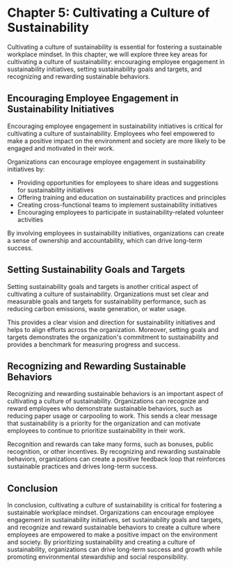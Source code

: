 Chapter 5: Cultivating a Culture of Sustainability
==================================================

Cultivating a culture of sustainability is essential for fostering a sustainable workplace mindset. In this chapter, we will explore three key areas for cultivating a culture of sustainability: encouraging employee engagement in sustainability initiatives, setting sustainability goals and targets, and recognizing and rewarding sustainable behaviors.

Encouraging Employee Engagement in Sustainability Initiatives
-------------------------------------------------------------

Encouraging employee engagement in sustainability initiatives is critical for cultivating a culture of sustainability. Employees who feel empowered to make a positive impact on the environment and society are more likely to be engaged and motivated in their work.

Organizations can encourage employee engagement in sustainability initiatives by:

* Providing opportunities for employees to share ideas and suggestions for sustainability initiatives
* Offering training and education on sustainability practices and principles
* Creating cross-functional teams to implement sustainability initiatives
* Encouraging employees to participate in sustainability-related volunteer activities

By involving employees in sustainability initiatives, organizations can create a sense of ownership and accountability, which can drive long-term success.

Setting Sustainability Goals and Targets
----------------------------------------

Setting sustainability goals and targets is another critical aspect of cultivating a culture of sustainability. Organizations must set clear and measurable goals and targets for sustainability performance, such as reducing carbon emissions, waste generation, or water usage.

This provides a clear vision and direction for sustainability initiatives and helps to align efforts across the organization. Moreover, setting goals and targets demonstrates the organization's commitment to sustainability and provides a benchmark for measuring progress and success.

Recognizing and Rewarding Sustainable Behaviors
-----------------------------------------------

Recognizing and rewarding sustainable behaviors is an important aspect of cultivating a culture of sustainability. Organizations can recognize and reward employees who demonstrate sustainable behaviors, such as reducing paper usage or carpooling to work. This sends a clear message that sustainability is a priority for the organization and can motivate employees to continue to prioritize sustainability in their work.

Recognition and rewards can take many forms, such as bonuses, public recognition, or other incentives. By recognizing and rewarding sustainable behaviors, organizations can create a positive feedback loop that reinforces sustainable practices and drives long-term success.

Conclusion
----------

In conclusion, cultivating a culture of sustainability is critical for fostering a sustainable workplace mindset. Organizations can encourage employee engagement in sustainability initiatives, set sustainability goals and targets, and recognize and reward sustainable behaviors to create a culture where employees are empowered to make a positive impact on the environment and society. By prioritizing sustainability and creating a culture of sustainability, organizations can drive long-term success and growth while promoting environmental stewardship and social responsibility.
